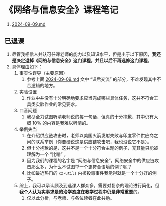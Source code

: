 # 《网络与信息安全》课程笔记 

1. [2024-09-09.md](./2024-09-09.md)

## 已退课

1. 尽管我相信人并认可任课老师的能力以及知识水平，但是出于以下原因，**我还是决定退掉《网络与信息安全》这门课程，并且以后不再选修这门课程**。
2. 具体理由如下：
   1. 事实性误导（主要原因）
      1. 参考上面 [2024-09-09.md](./2024-09-09.md) 文中 “课后交流” 的部分，不难发现其中不合逻辑的地方。
   2. 实验设置
      1. 作业中并没有十分明确地要求应当完成哪些具体任务，这并不符合工具类实验作业的常见要求。
   3. 口音问题
      1. 我尽全力试图听清老师说的每一句话，但真的十分抱歉，其中仍有大概 10% 的内容是我难以听清的。
   4. 举例失当
      1. 在介绍供应链攻击时，老师以美国火箭发射失败与印度零件供应商之间的联系举例（你要硬说这是供应链攻击吧，我也没说它不是）。
      2. 但十分抱歉的是，这并不是一个十分符合主题的例子，充其量只能被理解为一个 “比喻” 。
      3. 因为我们的课程的名字是 “网络与信息安全”，网络安全中的供应链攻击那么多，为什么不试图举一个更符合语境的例子呢？
      4. 比如最近热门的 `xz-utils` 内核投毒事件我觉得就是一个十分好的例子。
   5. 综上，我可以承认顾及到选课人群众多，需要对复杂的理论进行简化，但**我个人认为实事求是的治学态度在教学过程中仍是非常重要**的。
      1. 仅以此分析，与老师、与各位读者在此共勉。

